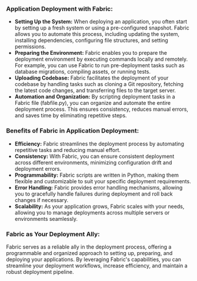 ### Application Deployment with Fabric:
- **Setting Up the System:** When deploying an application, you often start by setting up a fresh system or using a pre-configured snapshot. Fabric allows you to automate this process, including updating the system, installing dependencies, configuring file structures, and setting permissions.
- **Preparing the Environment:** Fabric enables you to prepare the deployment environment by executing commands locally and remotely. For example, you can use Fabric to run pre-deployment tasks such as database migrations, compiling assets, or running tests.
- **Uploading Codebase:** Fabric facilitates the deployment of your codebase by handling tasks such as cloning a Git repository, fetching the latest code changes, and transferring files to the target server.
- **Automation and Organization:** By scripting deployment tasks in a Fabric file (fabfile.py), you can organize and automate the entire deployment process. This ensures consistency, reduces manual errors, and saves time by eliminating repetitive steps.

### Benefits of Fabric in Application Deployment:
- **Efficiency:** Fabric streamlines the deployment process by automating repetitive tasks and reducing manual effort.
- **Consistency:** With Fabric, you can ensure consistent deployment across different environments, minimizing configuration drift and deployment errors.
- **Programmability:** Fabric scripts are written in Python, making them flexible and customizable to suit your specific deployment requirements.
- **Error Handling:** Fabric provides error handling mechanisms, allowing you to gracefully handle failures during deployment and roll back changes if necessary.
- **Scalability:** As your application grows, Fabric scales with your needs, allowing you to manage deployments across multiple servers or environments seamlessly.

### Fabric as Your Deployment Ally:
Fabric serves as a reliable ally in the deployment process, offering a programmable and organized approach to setting up, preparing, and deploying your applications. By leveraging Fabric's capabilities, you can streamline your deployment workflows, increase efficiency, and maintain a robust deployment pipeline.